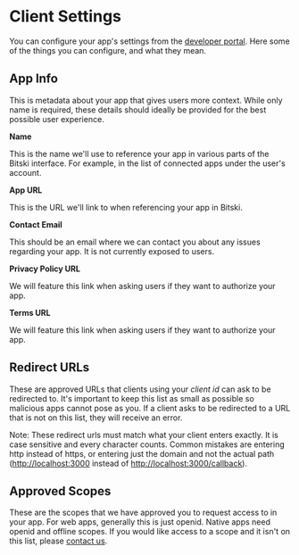 # Client Settings

You can configure your app's settings from the [developer portal](https://developer.bitski.com). Here some of the things you can configure, and what they mean.

## App Info

This is metadata about your app that gives users more context. While only name is required, these details should ideally be provided for the best possible user experience.

**Name**

This is the name we'll use to reference your app in various parts of the Bitski interface. For example, in the list of connected apps under the user's account.

**App URL**

This is the URL we'll link to when referencing your app in Bitski.

**Contact Email**

This should be an email where we can contact you about any issues regarding your app. It is not currently exposed to users.

**Privacy Policy URL**

We will feature this link when asking users if they want to authorize your app.

**Terms URL**

We will feature this link when asking users if they want to authorize your app.

## Redirect URLs

These are approved URLs that clients using your _client id_ can ask to be redirected to. It's important to keep this list as small as possible so malicious apps cannot pose as you. If a client asks to be redirected to a URL that is not on this list, they will receive an error.

Note: These redirect urls must match what your client enters exactly. It is case sensitive and every character counts. Common mistakes are entering http instead of https, or entering just the domain and not the actual path \([http://localhost:3000](http://localhost:3000) instead of [http://localhost:3000/callback](http://localhost:3000/callback)\).

## Approved Scopes

These are the scopes that we have approved you to request access to in your app. For web apps, generally this is just openid. Native apps need openid and offline scopes. If you would like access to a scope and it isn't on this list, please [contact us](mailto:hello@bitski.com).

